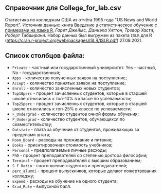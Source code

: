 
## Справочник для **College_for_lab.csv**

Статистика по колледжам США из отчёта 1995 года "US News and World Report". Источник данных: книга [Введение в статистическое обучение с примерами на языке R](https://dmkpress.com/catalog/computer/statistics/978-5-97060-495-3/), *Гарет Джеймс, Даниэла Уиттон, Тревор Хасти, Роберт Тибширани*. Набор данных был выгружен из пакета `ISLR` для R (<https://cran.r-project.org/web/packages/ISLR/ISLR.pdf>) 27.09.2021.     

## Список столбцов файла:
* `Private` - частный или государственный университет: Yes - частный, No - государственный;  
* `Apps` - количество полученных заявок на поступление;  
* `Accept` - количество принятых заявок на поступление;  
* `Enroll` - количество зачисленных новых студентов;  
* `Top10perc` - процент зачисленных студентов, которые в старшей школе относились к топ-10% в классе по успеваемости;  
* `Top25perc` - процент зачисленных студентов, которые в старшей школе относились к топ-25% в классе по успеваемости;  
* `F_Undergrad` - количество студентов очной формы обучения;  
* `P_Undergrad` - количество студентов, обучающихся по совместительству;  
* `Outstate` - плата за обучение от студентов, проживающих за пределами штата;  
* `Room_Board` - расходы на проживание и питание;  
* `Books` - ориентировочная стоимость учебников;  
* `Personal` - предполагаемые личные расходы;  
* `PhD` - процент преподавателей со степенью доктора философии;  
* `Terminal` - процент преподавателей с высшим образованием;  
* `S_F_Ratio` - соотношение студентов и преподавателей;  
* `perc_alumni` - процент выпускников, которые делают пожертвования колледжу;  
* `Expend` - расходы на обучение на одного студента;  
* `Grad_Rate` - выпускной балл.  